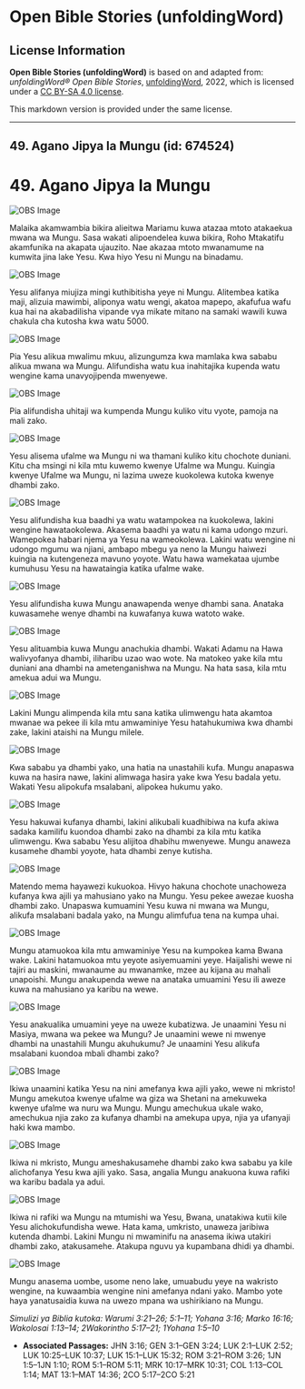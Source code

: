 # Open Bible Stories (unfoldingWord)

## License Information

**Open Bible Stories (unfoldingWord)** is based on and adapted from: _unfoldingWord® Open Bible Stories_, [unfoldingWord](https://unfoldingword.org/utw), 2022, which is licensed under a [CC BY-SA 4.0 license](https://creativecommons.org/licenses/by-sa/4.0/legalcode.en).

This markdown version is provided under the same license.



--------------------------------

## 49. Agano Jipya la Mungu (id: 674524)

49\. Agano Jipya la Mungu
=========================

![OBS Image](https://cdn.door43.org/obs/jpg/360px/obs-en-49-01.jpg)

Malaika akamwambia bikira alieitwa Mariamu kuwa atazaa mtoto atakaekua mwana wa Mungu. Sasa wakati alipoendelea kuwa bikira, Roho Mtakatifu akamfunika na akapata ujauzito. Nae akazaa mtoto mwanamume na kumwita jina lake Yesu. Kwa hiyo Yesu ni Mungu na binadamu.

![OBS Image](https://cdn.door43.org/obs/jpg/360px/obs-en-49-02.jpg)

Yesu alifanya miujiza mingi kuthibitisha yeye ni Mungu. Alitembea katika maji, alizuia mawimbi, aliponya watu wengi, akatoa mapepo, akafufua wafu kua hai na akabadilisha vipande vya mikate mitano na samaki wawili kuwa chakula cha kutosha kwa watu 5000\.

![OBS Image](https://cdn.door43.org/obs/jpg/360px/obs-en-49-03.jpg)

Pia Yesu alikua mwalimu mkuu, alizungumza kwa mamlaka kwa sababu alikua mwana wa Mungu. Alifundisha watu kua inahitajika kupenda watu wengine kama unavyojipenda mwenyewe.

![OBS Image](https://cdn.door43.org/obs/jpg/360px/obs-en-49-04.jpg)

Pia alifundisha uhitaji wa kumpenda Mungu kuliko vitu vyote, pamoja na mali zako.

![OBS Image](https://cdn.door43.org/obs/jpg/360px/obs-en-49-05.jpg)

Yesu alisema ufalme wa Mungu ni wa thamani kuliko kitu chochote duniani. Kitu cha msingi ni kila mtu kuwemo kwenye Ufalme wa Mungu. Kuingia kwenye Ufalme wa Mungu, ni lazima uweze kuokolewa kutoka kwenye dhambi zako.

![OBS Image](https://cdn.door43.org/obs/jpg/360px/obs-en-49-06.jpg)

Yesu alifundisha kua baadhi ya watu watampokea na kuokolewa, lakini wengine hawataokolewa. Akasema baadhi ya watu ni kama udongo mzuri. Wamepokea habari njema ya Yesu na wameokolewa. Lakini watu wengine ni udongo mgumu wa njiani, ambapo mbegu ya neno la Mungu haiwezi kuingia na kutengeneza mavuno yoyote. Watu hawa wamekataa ujumbe kumuhusu Yesu na hawataingia katika ufalme wake.

![OBS Image](https://cdn.door43.org/obs/jpg/360px/obs-en-49-07.jpg)

Yesu alifundisha kuwa Mungu anawapenda wenye dhambi sana. Anataka kuwasamehe wenye dhambi na kuwafanya kuwa watoto wake.

![OBS Image](https://cdn.door43.org/obs/jpg/360px/obs-en-49-08.jpg)

Yesu alituambia kuwa Mungu anachukia dhambi. Wakati Adamu na Hawa walivyofanya dhambi, iliharibu uzao wao wote. Na matokeo yake kila mtu duniani ana dhambi na ametenganishwa na Mungu. Na hata sasa, kila mtu amekua adui wa Mungu.

![OBS Image](https://cdn.door43.org/obs/jpg/360px/obs-en-49-09.jpg)

Lakini Mungu alimpenda kila mtu sana katika ulimwengu hata akamtoa mwanae wa pekee ili kila mtu amwaminiye Yesu hatahukumiwa kwa dhambi zake, lakini ataishi na Mungu milele.

![OBS Image](https://cdn.door43.org/obs/jpg/360px/obs-en-49-10.jpg)

Kwa sababu ya dhambi yako, una hatia na unastahili kufa. Mungu anapaswa kuwa na hasira nawe, lakini alimwaga hasira yake kwa Yesu badala yetu. Wakati Yesu alipokufa msalabani, alipokea hukumu yako.

![OBS Image](https://cdn.door43.org/obs/jpg/360px/obs-en-49-11.jpg)

Yesu hakuwai kufanya dhambi, lakini alikubali kuadhibiwa na kufa akiwa sadaka kamilifu kuondoa dhambi zako na dhambi za kila mtu katika ulimwengu. Kwa sababu Yesu alijitoa dhabihu mwenyewe. Mungu anaweza kusamehe dhambi yoyote, hata dhambi zenye kutisha.

![OBS Image](https://cdn.door43.org/obs/jpg/360px/obs-en-49-12.jpg)

Matendo mema hayawezi kukuokoa. Hivyo hakuna chochote unachoweza kufanya kwa ajili ya mahusiano yako na Mungu. Yesu pekee awezae kuosha dhambi zako. Unapaswa kumuamini Yesu kuwa ni mwana wa Mungu, alikufa msalabani badala yako, na Mungu alimfufua tena na kumpa uhai.

![OBS Image](https://cdn.door43.org/obs/jpg/360px/obs-en-49-13.jpg)

Mungu atamuokoa kila mtu amwaminiye Yesu na kumpokea kama Bwana wake. Lakini hatamuokoa mtu yeyote asiyemuamini yeye. Haijalishi wewe ni tajiri au maskini, mwanaume au mwanamke, mzee au kijana au mahali unapoishi. Mungu anakupenda wewe na anataka umuamini Yesu ili aweze kuwa na mahusiano ya karibu na wewe.

![OBS Image](https://cdn.door43.org/obs/jpg/360px/obs-en-49-14.jpg)

Yesu anakualika umuamini yeye na uweze kubatizwa. Je unaamini Yesu ni Masiya, mwana wa pekee wa Mungu? Je unaamini wewe ni mwenye dhambi na unastahili Mungu akuhukumu? Je unaamini Yesu alikufa msalabani kuondoa mbali dhambi zako?

![OBS Image](https://cdn.door43.org/obs/jpg/360px/obs-en-49-15.jpg)

Ikiwa unaamini katika Yesu na nini amefanya kwa ajili yako, wewe ni mkristo! Mungu amekutoa kwenye ufalme wa giza wa Shetani na amekuweka kwenye ufalme wa nuru wa Mungu. Mungu amechukua ukale wako, amechukua njia zako za kufanya dhambi na amekupa upya, njia ya ufanyaji haki kwa mambo.

![OBS Image](https://cdn.door43.org/obs/jpg/360px/obs-en-49-16.jpg)

Ikiwa ni mkristo, Mungu ameshakusamehe dhambi zako kwa sababu ya kile alichofanya Yesu kwa ajili yako. Sasa, angalia Mungu anakuona kuwa rafiki wa karibu badala ya adui.

![OBS Image](https://cdn.door43.org/obs/jpg/360px/obs-en-49-17.jpg)

Ikiwa ni rafiki wa Mungu na mtumishi wa Yesu, Bwana, unatakiwa kutii kile Yesu alichokufundisha wewe. Hata kama, umkristo, unaweza jaribiwa kutenda dhambi. Lakini Mungu ni mwaminifu na anasema ikiwa utakiri dhambi zako, atakusamehe. Atakupa nguvu ya kupambana dhidi ya dhambi.

![OBS Image](https://cdn.door43.org/obs/jpg/360px/obs-en-49-18.jpg)

Mungu anasema uombe, usome neno lake, umuabudu yeye na wakristo wengine, na kuwaambia wengine nini amefanya ndani yako. Mambo yote haya yanatusaidia kuwa na uwezo mpana wa ushirikiano na Mungu.

*Simulizi ya Biblia kutoka: Warumi 3:21–26; 5:1–11; Yohana 3:16; Marko 16:16; Wakolosai 1:13–14; 2Wakorintho 5:17–21; 1Yohana 1:5–10*

* **Associated Passages:** JHN 3:16; GEN 3:1–GEN 3:24; LUK 2:1–LUK 2:52; LUK 10:25–LUK 10:37; LUK 15:1–LUK 15:32; ROM 3:21–ROM 3:26; 1JN 1:5–1JN 1:10; ROM 5:1–ROM 5:11; MRK 10:17–MRK 10:31; COL 1:13–COL 1:14; MAT 13:1–MAT 14:36; 2CO 5:17–2CO 5:21

